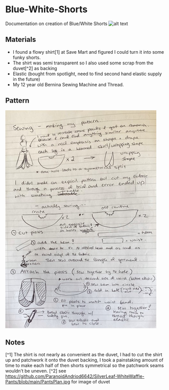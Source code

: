 # Blue-White-Shorts
Documentation on creation of Blue/White Shorts
![alt text](https://github.com/ParanoidAndriod6642/Blue-White-Shorts/blob/main/shortsB-W.png "Pants Material, pants")
## Materials
- I found a flowy shirt[1] at Save Mart and figured I could turn it into some funky shorts.
- The shirt was semi transparent so I also used some scrap from the duvet[^2] as backing
- Elastic (bought from spotlight, need to find second hand elastic supply in the future)
- My 12 year old Bernina Sewing Machine and Thread.
## Pattern
![alt text](https://github.com/ParanoidAndriod6642/SilverLeaf-WhiteWaffle-Pants/blob/main/PantsPlan.jpg "Pants Plan")
## Notes
[^1] The shirt is not nearly as convenient as the duvet, I had to cut the shirt up and patchwork it onto the duvet backing, I took a painstaking amount of time to make each half of then shorts symmetrical so the patchwork seams wouldn’t be uneven.
[^2] see https://github.com/ParanoidAndriod6642/SilverLeaf-WhiteWaffle-Pants/blob/main/PantsPlan.jpg for image of duvet
